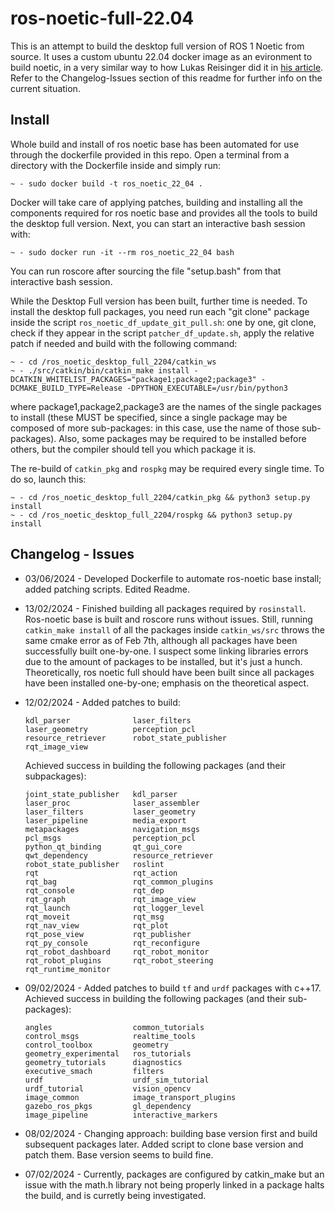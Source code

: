 # ros-noetic-full-22.04
This is an attempt to build the desktop full version of ROS 1 Noetic from source. It uses a custom ubuntu 22.04 docker image as an evironment to build noetic, in a very similar way to how Lukas Reisinger did it in [his article](https://medium.com/@lukas_reisinger/building-ros-noetic-on-ubuntu-22-04-b3ca676c63e7). Refer to the Changelog-Issues section of this readme for further info on the current situation.

## Install
Whole build and install of ros noetic base has been automated for use through the dockerfile provided in this repo. Open a terminal from a directory with the Dockerfile inside and simply run:
```
~ - sudo docker build -t ros_noetic_22_04 .
```
Docker will take care of applying patches, building and installing all the components required for ros noetic base and provides all the tools to build the desktop full version.
Next, you can start an interactive bash session with:
```
~ - sudo docker run -it --rm ros_noetic_22_04 bash
```
You can run roscore after sourcing the file "setup.bash" from that interactive bash session.

While the Desktop Full version has been built, further time is needed. To install the desktop full packages, you need run each "git clone" package inside the script `ros_noetic_df_update_git_pull.sh`: one by one, git clone, check if they appear in the script `patcher_df_update.sh`, apply the relative patch if needed and build with the following command:
```
~ - cd /ros_noetic_desktop_full_2204/catkin_ws
~ - ./src/catkin/bin/catkin_make install -DCATKIN_WHITELIST_PACKAGES="package1;package2;package3" -DCMAKE_BUILD_TYPE=Release -DPYTHON_EXECUTABLE=/usr/bin/python3
```
where package1,package2,package3 are the names of the single packages to install (these MUST be specified, since a single package may be composed of more sub-packages: in this case, use the name of those sub-packages). Also, some packages may be required to be installed before others, but the compiler should tell you which package it is.

The re-build of `catkin_pkg` and `rospkg` may be required every single time. To do so, launch this:
```
~ - cd /ros_noetic_desktop_full_2204/catkin_pkg && python3 setup.py install
~ - cd /ros_noetic_desktop_full_2204/rospkg && python3 setup.py install
```


## Changelog - Issues
* 03/06/2024 - Developed Dockerfile to automate ros-noetic base install; added patching scripts. Edited Readme.
* 13/02/2024 - Finished building all packages required by `rosinstall`. Ros-noetic base is built and roscore runs without issues. Still, running `catkin_make install` of all the packages inside `catkin_ws/src` throws the same cmake error as of Feb 7th, although all packages have been successfully built one-by-one. I suspect some linking libraries errors due to the amount of packages to be installed, but it's just a hunch. Theoretically, ros noetic full should have been built since all packages have been installed one-by-one; emphasis on the theoretical aspect.
* 12/02/2024 - Added patches to build:
  ```
  kdl_parser              laser_filters
  laser_geometry          perception_pcl
  resource_retriever      robot_state_publisher
  rqt_image_view
  ```
  Achieved success in building the following packages (and their subpackages):
  ```
  joint_state_publisher   kdl_parser
  laser_proc              laser_assembler
  laser_filters           laser_geometry
  laser_pipeline          media_export
  metapackages            navigation_msgs
  pcl_msgs                perception_pcl
  python_qt_binding       qt_gui_core
  qwt_dependency          resource_retriever
  robot_state_publisher   roslint
  rqt                     rqt_action
  rqt_bag                 rqt_common_plugins
  rqt_console             rqt_dep
  rqt_graph               rqt_image_view
  rqt_launch              rqt_logger_level
  rqt_moveit              rqt_msg
  rqt_nav_view            rqt_plot
  rqt_pose_view           rqt_publisher
  rqt_py_console          rqt_reconfigure
  rqt_robot_dashboard     rqt_robot_monitor
  rqt_robot_plugins       rqt_robot_steering
  rqt_runtime_monitor
  ```
* 09/02/2024 - Added patches to build `tf` and `urdf` packages with c++17. Achieved success in building the following packages (and their sub-packages):
  ```
  angles                  common_tutorials
  control_msgs            realtime_tools
  control_toolbox         geometry
  geometry_experimental   ros_tutorials
  geometry_tutorials      diagnostics
  executive_smach         filters
  urdf                    urdf_sim_tutorial
  urdf_tutorial           vision_opencv
  image_common            image_transport_plugins
  gazebo_ros_pkgs         gl_dependency
  image_pipeline          interactive_markers
  ```

* 08/02/2024  - Changing approach: building base version first and build subsequent packages later. Added script to clone base version and patch them. Base version seems to build fine.

* 07/02/2024  - Currently, packages are configured by catkin_make but an issue with the math.h library not being properly linked in a package halts the build, and is curretly being investigated.

